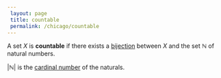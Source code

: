 ```yaml
---
 layout: page
 title: countable
 permalink: /chicago/countable
---
```

A set $X$ is **countable** if there exists a [bijection](https://defsmath.github.io/DefsMath/bijective) between $X$ and the set $\mathbb N$ of natural numbers. 

$|\mathbb N|$ is the [cardinal number](https://defsmath.github.io/DefsMath/cardinal_number) of the naturals. 